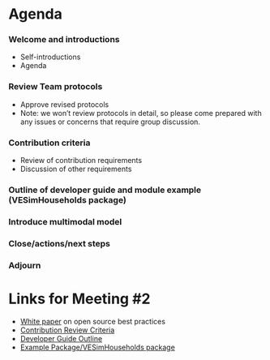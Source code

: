 # Agenda
### Welcome and introductions
* Self-introductions
* Agenda
### Review Team protocols
* Approve revised protocols
* Note: we won’t review protocols in detail, so please come prepared with any issues or concerns that require group discussion. 
### Contribution criteria
* Review of contribution requirements
* Discussion of other requirements
### Outline of developer guide and module example (VESimHouseholds package)
### Introduce multimodal model
### Close/actions/next steps
### Adjourn

# Links for Meeting #2
* [White paper](http://htmlpreview.github.io/?https://github.com/VisionEval/OSwhitepaper/blob/master/VEwhitepaper.html) on open source best practices
* [Contribution Review Criteria](https://github.com/gregorbj/VisionEval/wiki/Goals-and-Objectives-of-VisionEval-Model-System)
* [Developer Guide Outline](https://github.com/gregorbj/VisionEval/wiki/Meeting-%232)
* [Example Package/VESimHouseholds package](https://github.com/gregorbj/VisionEval/tree/master/sources/modules/VESimHouseholds)